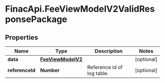 # FinacApi.FeeViewModelV2ValidResponsePackage

## Properties
Name | Type | Description | Notes
------------ | ------------- | ------------- | -------------
**data** | [**FeeViewModelV2**](FeeViewModelV2.md) |  | [optional] 
**referenceId** | **Number** | Reference id of log table. | [optional] 
